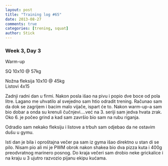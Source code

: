 ```yaml
---
layout: post
title: "Training log #65"
date: 2013-08-27
comments: true
categories: [trening, squat]
author: Stick
---
```


### Week 3, Day 3  

Warm-up   

SQ 10x10 @ 57kg   

Nožna fleksija 10x10 @ 45kg    
Listovi 4x15  

Zadnji radni dan u firmi. Nakon posla išao na pivu i popio dve boce od pola litre. Lagano me uhvatilo al svejedno sam htio odradit trening. Računao sam da dok se zagrijem i bacim malo vijače, ispart će to. Nakon warm-up-a sam bio dobar a onda su krenuli čučnjevi....već na 3. seriji sam jedva hvata zrak. Oko 6. je počeo grind a kad sam završio bio sam na rubu riganja.

Odradio sam nekako fleksiju i listove a trbuh sam odjebao da ne ostavim dušu u gymu.

Isti dan je bila i oproštajna večer pa sam iz gyma išao direktno u stan di se pilo. Nisam pio ali mi je PWM obrok nakon shakea bio dva pizza kuta i 400g preodvratnog marinero posnog. Do kraja večeri sam drobio neke grickalice i na kraju u 3 ujutro razvozio pijanu ekipu kućama.